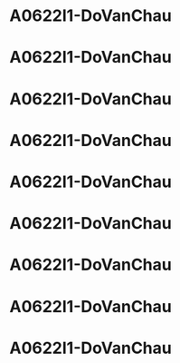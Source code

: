 # A0622I1-DoVanChau
# A0622I1-DoVanChau
# A0622I1-DoVanChau
# A0622I1-DoVanChau
# A0622I1-DoVanChau
# A0622I1-DoVanChau
# A0622I1-DoVanChau
# A0622I1-DoVanChau
# A0622I1-DoVanChau
